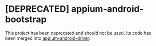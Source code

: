 # [DEPRECATED] appium-android-bootstrap

This project has been deprecated and should not be used. Its code has been
merged into [appium-android-driver](https://github.com/appium/appium-android-driver).
